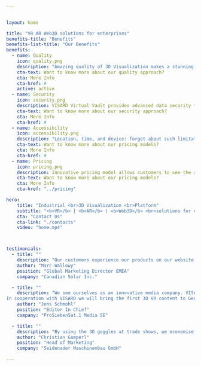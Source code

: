 ```yaml
---
 

layout: home

title: "VR AR Web3D solutions for enterprises"
benefits-title: "Benefits"
benefits-list-title: "Our Benefits"
benefits:
  - name: Quality
    icon: quality.png
    description: "Amazing quality of 3D Visualization makes a stunning impression. Your digital machine looks just like the real thing!"
    cta-text: Want to know more about our quality approach?
    cta: More Info
    cta-href: #
    active: active
  - name: Security
    icon: security.png
    description: VISARD Virtual Vault provides advanced data security to keep your information and technologies safe.
    cta-text: Want to know more about our security approach?
    cta: More Info
    cta-href: #
  - name: Accessibility
    icon: accessibility.png
    description: "Location, time, and device: forget about such limitations. VISARD 3D Visualization Platform solutions are available anytime and everywhere!"
    cta-text: Want to know more about our pricing models?
    cta: More Info
    cta-href: #
  - name: Pricing
    icon: pricing.png
    description: Innovative pricing model allows customers to see the approximate project budget right away and split it into payment periods.
    cta-text: Want to know more about our pricing models?
    cta: More Info
    cta-href: "../pricing"

hero: 
    title: "Industrial <br>3D Visualization <br>Platform"
    subtitle: "<b>VR</b> | <b>AR</b> | <b>Web3D</b> <br>solutions for enterprises"
    cta: "Contact Us"
    cta-link: "./contacts"
    video: "home.mp4"



testimonials: 
  - title: ""  
    description: "Our customers experience our products on our website as realistically as on-site in a store thanks to VISARD’s 3D Renderings."
    author: "Marc Wallowy"
    position: "Global Marketing Director EMEA"
    company: "Canadian Solar Inc."  

  - title: ""
    description: "We see ourselves as an innovative media company. VISARD’s technology supports this claim. 
In cooperation with VISARD we will bring the first 3D VR content to German television in 2016."
    author: "Jens Schmohl"
    position: "Editor In Chief"
    company: "ProSiebenSat.1 Media SE"

  - title: ""  
    description: "By using the 3D goggles at trade shows, we economise on the substantial transport costs for our machines. Already after two trade shows the investment is amortised. Last but not least, the use of this solutions reflects Seidenaders positioning as an industry-leading innovator."
    author: "Christian Gamperl"
    position: "Head of Marketing"
    company: "Seidenader Maschinenbau GmbH" 
    
---
```



 
